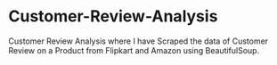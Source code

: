 # Customer-Review-Analysis

Customer Review Analysis where I have Scraped the data of Customer Review on a Product from Flipkart and Amazon using BeautifulSoup. 
